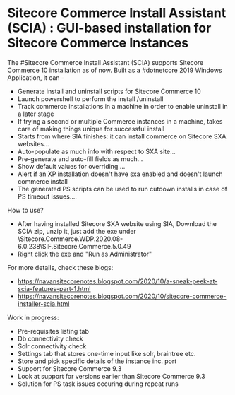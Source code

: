 # Sitecore Commerce Install Assistant (SCIA) : GUI-based installation for Sitecore Commerce Instances
The #Sitecore Commerce Install Assistant (SCIA) supports Sitecore Commerce 10 installation as of now. Built as a #dotnetcore 2019 Windows Application, it can -

- Generate install and uninstall scripts for Sitecore Commerce 10
- Launch powershell to perform the install /uninstall
- Track commerce installations in a machine in order to enable uninstall in a later stage
- If trying a second or multiple Commerce instances in a machine, takes care of making things unique for successful install
- Starts from where SIA finishes: it can install commerce on Sitecore SXA websites...
- Auto-populate as much info with respect to SXA site...
- Pre-generate and auto-fill fields as much...
- Show default values for overriding....
- Alert if an XP installation doesn't have sxa enabled and doesn't launch commerce install
- The generated PS scripts can be used to run cutdown installs in case of PS timeout issues....

How to use?
 - After having installed Sitecore SXA website using SIA, Download the SCIA zip, unzip it, just add the exe under  \Sitecore.Commerce.WDP.2020.08-6.0.238\SIF.Sitecore.Commerce.5.0.49 
 - Right click the exe and "Run as Administrator"
 
 For more details, check these blogs:
- https://navansitecorenotes.blogspot.com/2020/10/a-sneak-peek-at-scia-features-part-1.html
- https://navansitecorenotes.blogspot.com/2020/10/sitecore-commerce-installer-scia.html

Work in progress:
- Pre-requisites listing tab
- Db connectivity check
- Solr connectivity check
- Settings tab that stores one-time input like solr, braintree etc.
- Store and pick specific details of the instance inc. port 
- Support for Sitecore Commerce 9.3
- Look at support for versions earlier than Sitecore Commerce 9.3
- Solution for PS task issues occuring during repeat runs

